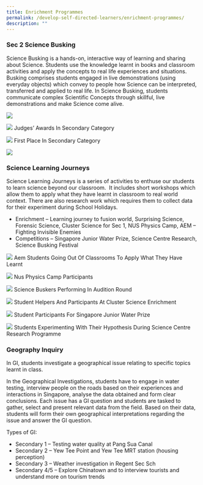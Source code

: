```yaml
---
title: Enrichment Programmes
permalink: /develop-self-directed-learners/enrichment-programmes/
description: ""
---
```

### **Sec 2 Science Busking**

Science Busking is a hands-on, interactive way of learning and sharing about Science. Students use the knowledge learnt in books and classroom activities and apply the concepts to real life experiences and situations. Busking comprises students engaged in live demonstrations (using everyday objects) which convey to people how Science can be interpreted, transferred and applied to real life. In Science Busking, students communicate complex Scientific Concepts through skillful, live demonstrations and make Science come alive.

![](/images/Picture1.png)

![](/images/Science-Basking3.png)
Judges’ Awards In Secondary Category

![](/images/Science-Basking4.png)
First Place In Secondary Category

![](/images/Science-Basking.jpg)

### **Science Learning Journeys**

Science Learning Journeys is a series of activities to enthuse our students to learn science beyond our classroom.  It includes short workshops which allow them to apply what they have learnt in classroom to real world context. There are also research work which requires them to collect data for their experiment during School Holidays.

*   Enrichment – Learning journey to fusion world, Surprising Science, Forensic Science, Cluster Science for Sec 1, NUS Physics Camp, AEM – Fighting Invisible Enemies
*   Competitions – Singapore Junior Water Prize, Science Centre Research, Science Busking Festival

![](/images/AEM-students-going-out-of-classrooms-to-apply-what-they-have-learnt.png)
Aem Students Going Out Of Classrooms To Apply What They Have Learnt

![](/images/NUS-Physics-Camp-participants.png)
Nus Physics Camp Participants

![](/images/Science-Buskers-performing-in-Audition-Round.png)
Science Buskers Performing In Audition Round

![](/images/Student-helpers-and-participants-at-Cluster-Science-Enrichment.png)
Student Helpers And Participants At Cluster Science Enrichment

![](/images/Student-participants-for-Singapore-Junior-Water-Prize.png)
Student Participants For Singapore Junior Water Prize

![](/images/Students-experimenting-with-their-hypothesis-during-Science-Centre-Research-Programme.png)
Students Experimenting With Their Hypothesis During Science Centre Research Programme

### **Geography Inquiry**

In GI, students investigate a geographical issue relating to specific topics learnt in class.

In the Geographical Investigations, students have to engage in water testing, interview people on the roads based on their experiences and interactions in Singapore, analyse the data obtained and form clear conclusions. Each issue has a GI question and students are tasked to gather, select and present relevant data from the field. Based on their data, students will form their own geographical interpretations regarding the issue and answer the GI question.

Types of GI:

*   Secondary 1 – Testing water quality at Pang Sua Canal
*   Secondary 2 – Yew Tee Point and Yew Tee MRT station (housing perception)
*   Secondary 3 – Weather investigation in Regent Sec Sch
*   Secondary 4/5 – Explore Chinatown and to interview tourists and understand more on tourism trends